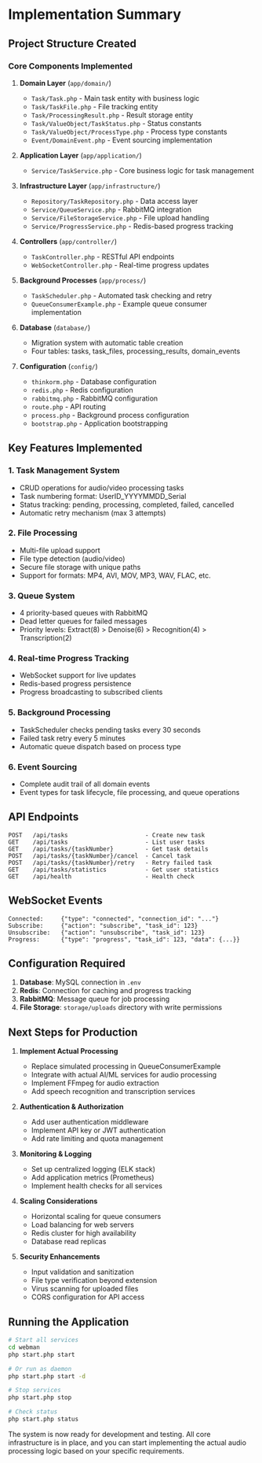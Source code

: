 # Implementation Summary

## Project Structure Created

### Core Components Implemented

1. **Domain Layer** (`app/domain/`)
   - `Task/Task.php` - Main task entity with business logic
   - `Task/TaskFile.php` - File tracking entity
   - `Task/ProcessingResult.php` - Result storage entity
   - `Task/ValueObject/TaskStatus.php` - Status constants
   - `Task/ValueObject/ProcessType.php` - Process type constants
   - `Event/DomainEvent.php` - Event sourcing implementation

2. **Application Layer** (`app/application/`)
   - `Service/TaskService.php` - Core business logic for task management

3. **Infrastructure Layer** (`app/infrastructure/`)
   - `Repository/TaskRepository.php` - Data access layer
   - `Service/QueueService.php` - RabbitMQ integration
   - `Service/FileStorageService.php` - File upload handling
   - `Service/ProgressService.php` - Redis-based progress tracking

4. **Controllers** (`app/controller/`)
   - `TaskController.php` - RESTful API endpoints
   - `WebSocketController.php` - Real-time progress updates

5. **Background Processes** (`app/process/`)
   - `TaskScheduler.php` - Automated task checking and retry
   - `QueueConsumerExample.php` - Example queue consumer implementation

6. **Database** (`database/`)
   - Migration system with automatic table creation
   - Four tables: tasks, task_files, processing_results, domain_events

7. **Configuration** (`config/`)
   - `thinkorm.php` - Database configuration
   - `redis.php` - Redis configuration
   - `rabbitmq.php` - RabbitMQ configuration
   - `route.php` - API routing
   - `process.php` - Background process configuration
   - `bootstrap.php` - Application bootstrapping

## Key Features Implemented

### 1. Task Management System
- CRUD operations for audio/video processing tasks
- Task numbering format: UserID_YYYYMMDD_Serial
- Status tracking: pending, processing, completed, failed, cancelled
- Automatic retry mechanism (max 3 attempts)

### 2. File Processing
- Multi-file upload support
- File type detection (audio/video)
- Secure file storage with unique paths
- Support for formats: MP4, AVI, MOV, MP3, WAV, FLAC, etc.

### 3. Queue System
- 4 priority-based queues with RabbitMQ
- Dead letter queues for failed messages
- Priority levels: Extract(8) > Denoise(6) > Recognition(4) > Transcription(2)

### 4. Real-time Progress Tracking
- WebSocket support for live updates
- Redis-based progress persistence
- Progress broadcasting to subscribed clients

### 5. Background Processing
- TaskScheduler checks pending tasks every 30 seconds
- Failed task retry every 5 minutes
- Automatic queue dispatch based on process type

### 6. Event Sourcing
- Complete audit trail of all domain events
- Event types for task lifecycle, file processing, and queue operations

## API Endpoints

```
POST   /api/tasks                      - Create new task
GET    /api/tasks                      - List user tasks
GET    /api/tasks/{taskNumber}         - Get task details
POST   /api/tasks/{taskNumber}/cancel  - Cancel task
POST   /api/tasks/{taskNumber}/retry   - Retry failed task
GET    /api/tasks/statistics           - Get user statistics
GET    /api/health                     - Health check
```

## WebSocket Events

```
Connected:     {"type": "connected", "connection_id": "..."}
Subscribe:     {"action": "subscribe", "task_id": 123}
Unsubscribe:   {"action": "unsubscribe", "task_id": 123}
Progress:      {"type": "progress", "task_id": 123, "data": {...}}
```

## Configuration Required

1. **Database**: MySQL connection in `.env`
2. **Redis**: Connection for caching and progress tracking
3. **RabbitMQ**: Message queue for job processing
4. **File Storage**: `storage/uploads` directory with write permissions

## Next Steps for Production

1. **Implement Actual Processing**
   - Replace simulated processing in QueueConsumerExample
   - Integrate with actual AI/ML services for audio processing
   - Implement FFmpeg for audio extraction
   - Add speech recognition and transcription services

2. **Authentication & Authorization**
   - Add user authentication middleware
   - Implement API key or JWT authentication
   - Add rate limiting and quota management

3. **Monitoring & Logging**
   - Set up centralized logging (ELK stack)
   - Add application metrics (Prometheus)
   - Implement health checks for all services

4. **Scaling Considerations**
   - Horizontal scaling for queue consumers
   - Load balancing for web servers
   - Redis cluster for high availability
   - Database read replicas

5. **Security Enhancements**
   - Input validation and sanitization
   - File type verification beyond extension
   - Virus scanning for uploaded files
   - CORS configuration for API access

## Running the Application

```bash
# Start all services
cd webman
php start.php start

# Or run as daemon
php start.php start -d

# Stop services
php start.php stop

# Check status
php start.php status
```

The system is now ready for development and testing. All core infrastructure is in place, and you can start implementing the actual audio processing logic based on your specific requirements.